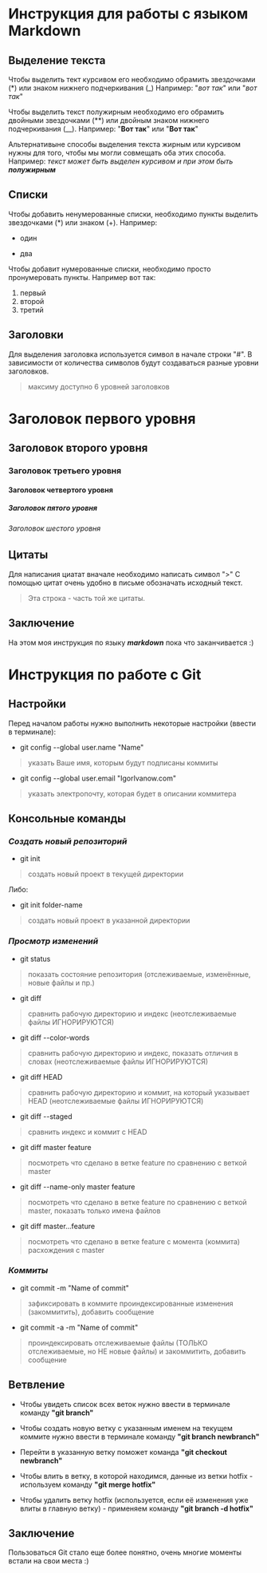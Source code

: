 # Инструкция для работы с языком Markdown

## Выделение текста 

Чтобы выделить тект курсивом его необходимо обрамить звездочками (*) или знаком нижнего подчеркивания (_)  Например: "*вот так*" или "_вот так_"

Чтобы выделить текст полужирным необходимо его обрамить двойными звездочками (**) или двойным знаком нижнего подчеркивания (__). Например: "**Вот так**" или "__Вот так__"

Альтернативыне способы выделения текста жирным или курсивом нужны для того, чтобы мы могли совмещать оба этих способа. Например: _текст может быть выделен курсивом и при этом быть **полужирным**_

## Списки 

Чтобы добавить ненумерованные списки, необходимо пункты выделить звездочками (*) или знаком (+). Например:
* один 
+ два

Чтобы добавит нумерованные списки, необходимо просто пронумеровать пункты. Например вот так:

1. первый 
2. второй 
3. третий 

## Заголовки

Для выделения заголовка используется символ в начале строки "#". В зависимости от количества символов будут создаваться разные уровни заголовков.

> максиму доступно 6 уровней заголовков

# Заголовок первого уровня
## Заголовок второго уровня 
### Заголовок третьего уровня
#### Заголовок четвертого уровня 
##### Заголовок пятого уровня 
###### Заголовок шестого уровня 

## Цитаты

Для написания циатат вначале необходимо написать символ ">"
С помощью цитат очень удобно в письме обозначать исходный текст.

> Эта строка - часть той же цитаты.

## Заключение

На этом моя инструкция по языку **_markdown_** пока что заканчивается :)






# Инструкция по работе с Git

## Настройки

Перед началом работы нужно выполнить некоторые настройки (ввести в терминале):

* git config --global user.name "Name"
> указать Ваше имя, которым будут подписаны коммиты

* git config --global user.email "IgorIvanow.com"
> указать электропочту, которая будет в описании коммитера


## Консольные команды 


### _Создать новый репозиторий_

*  git init             
> создать новый проект в текущей директории

Либо:

* git init folder-name 
> создать новый проект в указанной директории


### _Просмотр изменений_ 


* git status              
> показать состояние репозитория (отслеживаемые, изменённые, новые файлы и пр.)

* git diff                
> сравнить рабочую директорию и индекс (неотслеживаемые файлы ИГНОРИРУЮТСЯ)

* git diff --color-words  
>сравнить рабочую директорию и индекс, показать отличия в словах (неотслеживаемые файлы ИГНОРИРУЮТСЯ)

* git diff HEAD           
> сравнить рабочую директорию и коммит, на который указывает HEAD (неотслеживаемые файлы ИГНОРИРУЮТСЯ)

* git diff --staged       
>сравнить индекс и коммит с HEAD

* git diff master feature 
> посмотреть что сделано в ветке feature по сравнению с веткой master

* git diff --name-only master feature 
> посмотреть что сделано в ветке feature по сравнению с веткой master, показать только имена файлов

* git diff master...feature 
> посмотреть что сделано в ветке feature с момента (коммита) расхождения с master


### _Коммиты_ 


* git commit -m "Name of commit"    
> зафиксировать в коммите проиндексированные изменения (закоммитить), добавить сообщение

* git commit -a -m "Name of commit" 
> проиндексировать отслеживаемые файлы (ТОЛЬКО отслеживаемые, но НЕ новые файлы) и закоммитить, добавить сообщение


## Ветвление


* Чтобы увидеть список всех веток нужно ввести в терминале команду __"git branch"__

* Чтобы создать новую ветку с указанным именем на текущем коммите нужно ввести в терминале команду __"git branch newbranch"__

* Перейти в указанную ветку поможет команда __"git checkout newbranch"__

* Чтобы влить в ветку, в которой находимся, данные из ветки hotfix - используем команду __"git merge hotfix"__

* Чтобы удалить ветку hotfix (используется, если её изменения уже влиты в главную ветку) - применяем команду __"git branch -d hotfix"__


## Заключение

Пользоваться Git стало еще более понятно, очень многие моменты встали на свои места :)
